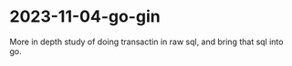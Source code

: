 # 2023-11-04-go-gin
More in depth study of doing transactin in raw sql, and bring that sql into go.
